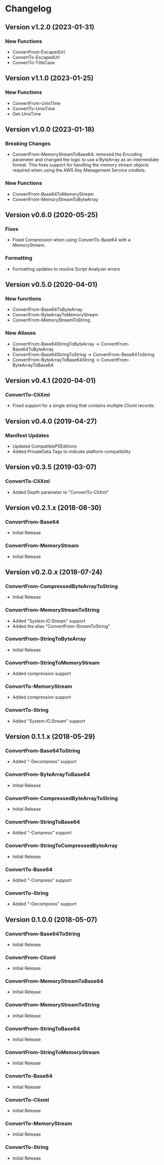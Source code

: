 # Changelog

## Version v1.2.0 (2023-01-31)

### New Functions

* ConvertFrom-EscapedUrl
* ConvertTo-EscapedUrl
* ConvertTo-TitleCase

## Version v1.1.0 (2023-01-25)

### New Functions

* ConvertFrom-UnixTime
* ConvertTo-UnixTime
* Get-UnixTime

## Version v1.0.0 (2023-01-18)

### Breaking Changes

* ConvertFrom-MemoryStreamToBase64: removed the Encoding parameter and changed the logic to use a ByteArray as an
  intermediate format. This fixes support for handling the memory stream objects required when using the AWS Key
  Management Service cmdlets.

### New Functions

* ConvertFrom-Base64ToMemoryStream
* ConvertFrom-MemoryStreamToByteArray

## Version v0.6.0 (2020-05-25)

### Fixes

* Fixed Compression when using ConvertTo-Base64 with a MemoryStream.

### Formatting

* Formatting updates to resolve Script Analyzer errors

## Version v0.5.0 (2020-04-01)

### New functions

* ConvertFrom-Base64ToByteArray
* ConvertFrom-ByteArrayToMemoryStream
* ConvertFrom-MemoryStreamToString

### New Aliases

* ConvertFrom-Base64StringToByteArray -> ConvertFrom-Base64ToByteArray
* ConvertFrom-Base64StringToString -> ConvertFrom-Base64ToString
* ConvertFrom-ByteArrayToBase64String -> ConvertFrom-ByteArrayToBase64

## Version v0.4.1 (2020-04-01)

### ConvertTo-CliXml

* Fixed support for a single string that contains multiple Clixml records.

## Version v0.4.0 (2019-04-27)

### Manifest Updates

* Updated CompatiblePSEditions
* Added PrivateData Tags to indicate platform compatibility

## Version v0.3.5 (2019-03-07)

### ConvertTo-CliXml

* Added Depth parameter to "ConvertTo-CliXml"

## Version v0.2.1.x (2018-08-30)

### ConvertFrom-Base64

* Initial Release

### ConvertFrom-MemoryStream

* Initial Release

## Version v0.2.0.x (2018-07-24)

### ConvertFrom-CompressedByteArrayToString

* Initial Release

### ConvertFrom-MemoryStreamToString

* Added "System.IO.Stream" support
* Added the alias "ConvertFrom-StreamToString"

### ConvertFrom-StringToByteArray

* Initial Release

### ConvertFrom-StringToMemoryStream

* Added compression support

### ConvertTo-MemoryStream

* Added compression support

### ConvertTo-String

* Added "System.IO.Stream" support

## Version 0.1.1.x (2018-05-29)

### ConvertFrom-Base64ToString

* Added "-Decompress" support

### ConvertFrom-ByteArrayToBase64

* Initial Release

### ConvertFrom-CompressedByteArrayToString

* Initial Release

### ConvertFrom-StringToBase64

* Added "-Compress" support

### ConvertFrom-StringToCompressedByteArray

* Initial Release

### ConvertTo-Base64

* Added "-Compress" support

### ConvertTo-String

* Added "-Decompress" support

## Version 0.1.0.0 (2018-05-07)

### ConvertFrom-Base64ToString

* Initial Release

### ConvertFrom-Clixml

* Initial Release

### ConvertFrom-MemoryStreamToBase64

* Initial Release

### ConvertFrom-MemoryStreamToString

* Initial Release

### ConvertFrom-StringToBase64

* Initial Release

### ConvertFrom-StringToMemoryStream

* Initial Release

### ConvertTo-Base64

* Initial Release

### ConvertTo-Clixml

* Initial Release

### ConvertTo-MemoryStream

* Initial Release

### ConvertTo-String

* Initial Release
